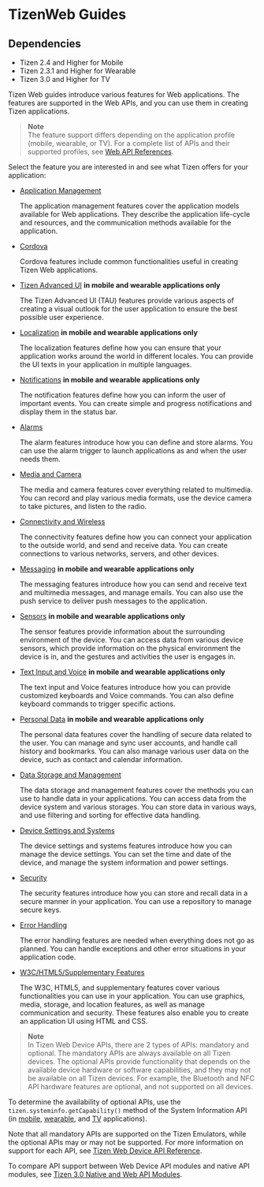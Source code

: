 #  TizenWeb Guides

## Dependencies

- Tizen 2.4 and Higher for Mobile
- Tizen 2.3.1 and Higher for Wearable
- Tizen 3.0 and Higher for TV

Tizen Web guides introduce various features for Web applications. The features are supported in the Web APIs, and you can use them in creating Tizen applications.
> **Note**  
> The feature support differs depending on the application profile (mobile, wearable, or TV). For a complete list of APIs and their supported profiles, see [Web API References](../../../../org.tizen.web.apireference/html/web_api_reference.htm).

Select the feature you are interested in and see what Tizen offers for your application:

- [Application Management](./app-management/app-management-cover-w.md)

  The application management features cover the application models available for Web applications. They describe the application life-cycle and resources, and the communication methods available for the application.

- [Cordova](./cordova/cordova-cover-w.md)

  Cordova features include common functionalities useful in creating Tizen Web applications.

- [Tizen Advanced UI](./ui/tau/tau-w.md) **in mobile and wearable applications only**

  The Tizen Advanced UI (TAU) features provide various aspects of creating a visual outlook for the user application to ensure the best possible user experience.

- [Localization](./localization/localization-w.md) **in mobile and wearable applications only**

  The localization features define how you can ensure that your application works around the world in different locales. You can provide the UI texts in your application in multiple languages.

- [Notifications](./notification/notification-w.md) **in mobile and wearable applications only**

  The notification features define how you can inform the user of important events. You can create simple and progress notifications and display them in the status bar.

- [Alarms](./alarm/alarms-w.md)

  The alarm features introduce how you can define and store alarms. You can use the alarm trigger to launch applications as and when the user needs them.

- [Media and Camera](./media/media-cover-w.md)

  The media and camera features cover everything related to multimedia. You can record and play various media formats, use the device camera to take pictures, and listen to the radio.

- [Connectivity and Wireless](./connectivity/connectivity-cover-w.md)

  The connectivity features define how you can connect your application to the outside world, and send and receive data. You can create connections to various networks, servers, and other devices.

- [Messaging](./messaging/messaging-cover-w.md) **in mobile and wearable applications only**

  The messaging features introduce how you can send and receive text and multimedia messages, and manage emails. You can also use the push service to deliver push messages to the application.

- [Sensors](./sensors/sensors-cover-w.md) **in mobile and wearable applications only**

  The sensor features provide information about the surrounding environment of the device. You can access data from various device sensors, which provide information on the physical environment the device is in, and the gestures and activities the user is engages in.

- [Text Input and Voice](./text-input/text-input-cover-w.md) **in mobile and wearable applications only**

  The text input and Voice features introduce how you can provide customized keyboards and Voice commands. You can also define keyboard commands to trigger specific actions.

- [Personal Data](./personal/personal-cover-w.md) **in mobile and wearable applications only**

  The personal data features cover the handling of secure data related to the user. You can manage and sync user accounts, and handle call history and bookmarks. You can also manage various user data on the device, such as contact and calendar information.

- [Data Storage and Management](./data/data-cover-w.md)

  The data storage and management features cover the methods you can use to handle data in your applications. You can access data from the device system and various storages. You can store data in various ways, and use filtering and sorting for effective data handling.

- [Device Settings and Systems](./device/device-cover-w.md)

  The device settings and systems features introduce how you can manage the device settings. You can set the time and date of the device, and manage the system information and power settings.

- [Security](./security/security-cover-w.md)

  The security features introduce how you can store and recall data in a secure manner in your application. You can use a repository to manage secure keys.

- [Error Handling](./error/error-w.md)

  The error handling features are needed when everything does not go as planned. You can handle exceptions and other error situations in your application code.

- [W3C/HTML5/Supplementary Features](./w3c/w3c-cover-w.md)

  The W3C, HTML5, and supplementary features cover various functionalities you can use in your application. You can use graphics, media, storage, and location features, as well as manage communication and security. These features also enable you to create an application UI using HTML and CSS.
​
> **Note**  
> In Tizen Web Device APIs, there are 2 types of APIs: mandatory and optional.
The mandatory APIs are always available on all Tizen devices. The optional APIs provide functionality that depends on the available device hardware or software capabilities, and they may not be available on all Tizen devices. For example, the Bluetooth and NFC API hardware features are optional, and not supported on all devices.

To determine the availability of optional APIs, use the `tizen.systeminfo.getCapability()` method of the System Information API (in [mobile](../../../org.tizen.web.apireference/html/device_api/mobile/tizen/systeminfo.html), [wearable](../../../org.tizen.web.apireference/html/device_api/wearable/tizen/systeminfo.html), and [TV](../../../org.tizen.web.apireference/html/device_api/tv/tizen/systeminfo.html) applications).

Note that all mandatory APIs are supported on the Tizen Emulators, while the optional APIs may or may not be supported. For more information on support for each API, see [Tizen Web Device API Reference](../../../org.tizen.web.apireference/html/device_api/device_api_cover.html).

To compare API support between Web Device API modules and native API modules, see [Tizen 3.0 Native and Web API Modules](media/Tizen-3.0-Native-Web-API-Modules.pdf).
